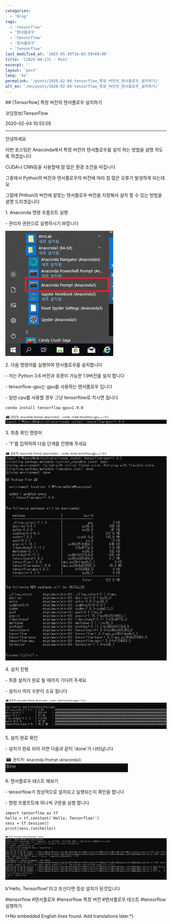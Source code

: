 ```yaml
---
categories:
  - 'Blog'
tags:
  - 'tensorflow'
  - '텐서플로우'
  - 'tensorflow'
  - '텐서플로우'
  - 'tensorflow'
last_modified_at: '2025-05-30T16:03:59+09:00'
title: '[2025-08-13] - Post'
excerpt: ''
layout: 'post'
lang: 'ko'
permalink: '/posts/2020-02-04-tensorflow_특정_버전의_텐서플로우_설치하기/'
alt_en: '/en/posts/2020-02-04-tensorflow_특정_버전의_텐서플로우_설치하기/'
---
```


<div class="lang-panel lang-ko" lang="ko">
## [Tensorflow] 특정 버전의 텐서플로우 설치하기

코딩정보/TensorFlow

2020-02-04 10:55:05

* * *

안녕하세요

이번 포스팅은 Anaconda에서 특정 버전의 텐서플로우를 설치 하는 방법을 설명 하도록 하겠습니다

CUDA나 CNN등을 사용할때 참 많은 환경 조건을 따집니다

그중에서 Python의 버전과 텐서플로우의 버전에 따라 참 많은 오류가 발생하게 되는데요

그럴때 Phthon의 버전에 알맞는 텐서플로우 버전을 지정해서 설치 할 수 있는 방법을 설명 드리겟습니다

1\. Anaconda 명령 프롬프트 실행

\- 관리자 권한으로 실행하시기 바랍니다

![](/assets/images/tensorflow_특정_버전의_텐서플로우_설치하기/img.jpg)

2\. 다음 명령어를 실행하여 텐서플로우를 설치합니다

\- 저는 Python 3.6 버전과 호환이 가능한 1.9버전을 설치 합니다

\- tensorflow-gpu는 gpu를 사용하는 텐서플로우 입니다

\- 일반 cpu를 사용할 경우 그냥 tensorflow로 치시면 됩니다

    
    
    conda install tensorflow-gpu=1.9.0

![](/assets/images/tensorflow_특정_버전의_텐서플로우_설치하기/img_1.jpg)

3\. 최종 확인 명령어

\- 'Y'를 입력하여 다음 단계를 진행해 주세요

![](/assets/images/tensorflow_특정_버전의_텐서플로우_설치하기/img_2.jpg)

4\. 설치 진행

\- 최종 설치가 완료 될 때까지 기다려 주세요

\- 설치시 까지 수분이 소요 됩니다

![](/assets/images/tensorflow_특정_버전의_텐서플로우_설치하기/img_3.jpg)

5\. 설치 완료 확인

\- 설치가 완료 되어 지면 다음과 같이 'done'가 나타납니다

![](/assets/images/tensorflow_특정_버전의_텐서플로우_설치하기/img_4.jpg)

6\. 텐서플로우 테스트 해보기

\- tensorflow가 정상적으로 설치되고 실행되는지 확인을 합니다

\- 명령 프롬프트에 하나씩 구문을 실행 합니다

    
    
    import tensorflow as tf
    hello = tf.constant('Hello, Tensorflow!')
    sess = tf.Session()
    print(sess.run(hello))

![](/assets/images/tensorflow_특정_버전의_텐서플로우_설치하기/img_5.jpg)

b'Hello, Tensorflow!'라고 뜨신다면 정상 설치가 된것입니다

  

#tensorflow #텐서플로우 #tensorflow 특정 버전 #텐서플로우 테스트 #tensorflow 실행하기


</div>
<div class="lang-panel lang-en" lang="en">
(*No embedded English lines found. Add translations later.*)

</div>
